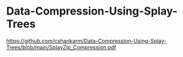 # Data-Compression-Using-Splay-Trees

https://github.com/cshankarm/Data-Compression-Using-Splay-Trees/blob/main/SplayZip_Compression.pdf
